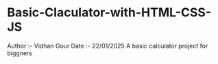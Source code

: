 # Basic-Claculator-with-HTML-CSS-JS
Author :- Vidhan Gour
Date :- 22/01/2025
A basic calculator project for biggners
